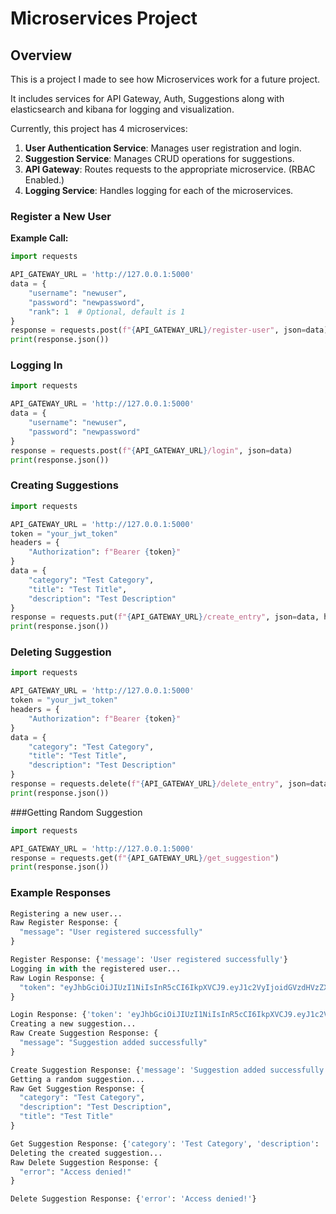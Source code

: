 # Microservices Project

## Overview
This is a project I made to see how Microservices work for a future project. 

It includes services for API Gateway, Auth, Suggestions along  with elasticsearch and kibana for logging and visualization.

Currently, this project has 4 microservices:
1. **User Authentication Service**: Manages user registration and login.
2. **Suggestion Service**: Manages CRUD operations for suggestions.
3. **API Gateway**: Routes requests to the appropriate microservice. (RBAC Enabled.)
4. **Logging Service**: Handles logging for each of the microservices. 



### Register a New User

**Example Call:**
```python
import requests

API_GATEWAY_URL = 'http://127.0.0.1:5000'
data = {
    "username": "newuser",
    "password": "newpassword",
    "rank": 1  # Optional, default is 1
}
response = requests.post(f"{API_GATEWAY_URL}/register-user", json=data)
print(response.json())
```

### Logging In
```python
import requests

API_GATEWAY_URL = 'http://127.0.0.1:5000'
data = {
    "username": "newuser",
    "password": "newpassword"
}
response = requests.post(f"{API_GATEWAY_URL}/login", json=data)
print(response.json())
```

### Creating Suggestions

```python
import requests

API_GATEWAY_URL = 'http://127.0.0.1:5000'
token = "your_jwt_token"
headers = {
    "Authorization": f"Bearer {token}"
}
data = {
    "category": "Test Category",
    "title": "Test Title",
    "description": "Test Description"
}
response = requests.put(f"{API_GATEWAY_URL}/create_entry", json=data, headers=headers)
print(response.json())
```

### Deleting Suggestion
```python
import requests

API_GATEWAY_URL = 'http://127.0.0.1:5000'
token = "your_jwt_token"
headers = {
    "Authorization": f"Bearer {token}"
}
data = {
    "category": "Test Category",
    "title": "Test Title",
    "description": "Test Description"
}
response = requests.delete(f"{API_GATEWAY_URL}/delete_entry", json=data, headers=headers)
print(response.json())
```

###Getting Random Suggestion
```python
import requests

API_GATEWAY_URL = 'http://127.0.0.1:5000'
response = requests.get(f"{API_GATEWAY_URL}/get_suggestion")
print(response.json())
```


### Example Responses 
```python
Registering a new user...
Raw Register Response: {
  "message": "User registered successfully"
}

Register Response: {'message': 'User registered successfully'}
Logging in with the registered user...
Raw Login Response: {
  "token": "eyJhbGciOiJIUzI1NiIsInR5cCI6IkpXVCJ9.eyJ1c2VyIjoidGVzdHVzZXIiLCJyYW5rIjoxLCJleHAiOjE3MTYzMTc1NjJ9.8Nrl34tED0Y2LUoEmUCp4N8teyMqnR5pEgLn4z53TZ0"
}

Login Response: {'token': 'eyJhbGciOiJIUzI1NiIsInR5cCI6IkpXVCJ9.eyJ1c2VyIjoidGVzdHVzZXIiLCJyYW5rIjoxLCJleHAiOjE3MTYzMTc1NjJ9.8Nrl34tED0Y2LUoEmUCp4N8teyMqnR5pEgLn4z53TZ0'}
Creating a new suggestion...
Raw Create Suggestion Response: {
  "message": "Suggestion added successfully"
}

Create Suggestion Response: {'message': 'Suggestion added successfully'}
Getting a random suggestion...
Raw Get Suggestion Response: {
  "category": "Test Category",
  "description": "Test Description",
  "title": "Test Title"
}

Get Suggestion Response: {'category': 'Test Category', 'description': 'Test Description', 'title': 'Test Title'}
Deleting the created suggestion...
Raw Delete Suggestion Response: {
  "error": "Access denied!"
}

Delete Suggestion Response: {'error': 'Access denied!'}
```

